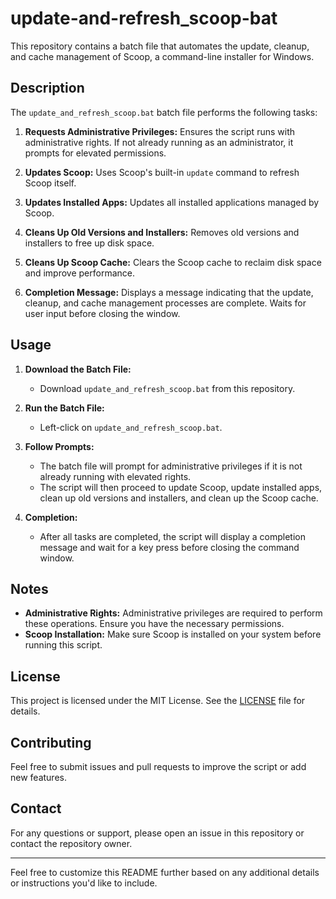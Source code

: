 # update-and-refresh_scoop-bat

This repository contains a batch file that automates the update, cleanup, and cache management of Scoop, a command-line installer for Windows.

## Description

The `update_and_refresh_scoop.bat` batch file performs the following tasks:

1. **Requests Administrative Privileges:** Ensures the script runs with administrative rights. If not already running as an administrator, it prompts for elevated permissions.

2. **Updates Scoop:** Uses Scoop's built-in `update` command to refresh Scoop itself.

3. **Updates Installed Apps:** Updates all installed applications managed by Scoop.

4. **Cleans Up Old Versions and Installers:** Removes old versions and installers to free up disk space.

5. **Cleans Up Scoop Cache:** Clears the Scoop cache to reclaim disk space and improve performance.

6. **Completion Message:** Displays a message indicating that the update, cleanup, and cache management processes are complete. Waits for user input before closing the window.

## Usage

1. **Download the Batch File:**
   - Download `update_and_refresh_scoop.bat` from this repository.

2. **Run the Batch File:**
   - Left-click on `update_and_refresh_scoop.bat`.

3. **Follow Prompts:**
   - The batch file will prompt for administrative privileges if it is not already running with elevated rights.
   - The script will then proceed to update Scoop, update installed apps, clean up old versions and installers, and clean up the Scoop cache.

4. **Completion:**
   - After all tasks are completed, the script will display a completion message and wait for a key press before closing the command window.

## Notes

- **Administrative Rights:** Administrative privileges are required to perform these operations. Ensure you have the necessary permissions.
- **Scoop Installation:** Make sure Scoop is installed on your system before running this script.

## License

This project is licensed under the MIT License. See the [LICENSE](LICENSE) file for details.

## Contributing

Feel free to submit issues and pull requests to improve the script or add new features.

## Contact

For any questions or support, please open an issue in this repository or contact the repository owner.

---

Feel free to customize this README further based on any additional details or instructions you'd like to include.
